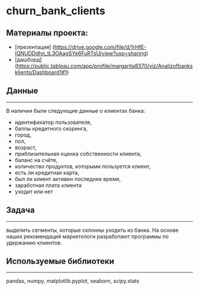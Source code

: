 # churn_bank_clients

## Материалы проекта:
* [презентация] (https://drive.google.com/file/d/1rHfE-IQNUDDdhn_tL3OAagSYe6FuRTsU/view?usp=sharing)  
* [дашборд] (https://public.tableau.com/app/profile/margarita8370/viz/Analizofbanksklients/Dashboard1#1)

## Данные
-------------------
В наличии были следующие данные о клиентах банка:

- идентификатор пользователя,
- баллы кредитного скоринга,
- город,
- пол,
- возраст,
- приблизительная оценка собственности клиента,
- баланс на счёте,
- количество продуктов, которыми пользуется клиент,
- есть ли кредитная карта,
- был ли клиент активен последнее время,
- заработная плата клиента
- уходит или нет

## Задача
-------------------
выделить сегменты, которые склонны уходить из банка.
На основе наших рекомендаций маркетологи разработают программы по удержанию клиентов.

## Используемые библиотеки
-------------------
pandas, numpy, matplotlib.pyplot, seaborn, scipy.stats

